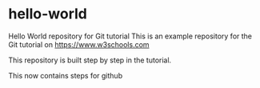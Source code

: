 # hello-world
Hello World repository for Git tutorial
This is an example repository for the Git tutorial on https://www.w3schools.com

This repository is built step by step in the tutorial. 

This now contains steps for github
